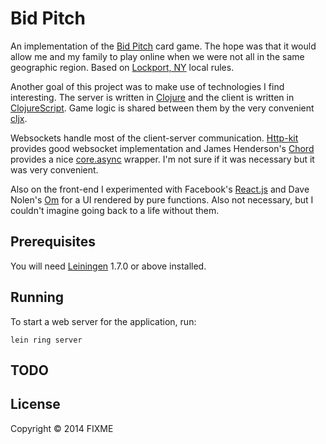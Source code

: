 # Bid Pitch

An implementation of the [Bid Pitch][pitch] card game. The hope was that it
would allow me and my family to play online when we were not all in
the same geographic region.  Based on  [Lockport, NY][lockport] local
rules.


Another goal of this project was to make use of technologies I find
interesting. The server is written in [Clojure][clj] and the client is
written in [ClojureScript][cljs]. Game logic is shared between them by the
very convenient [cljx][cljx].

Websockets handle most of the client-server communication.
[Http-kit][httpkit] provides good websocket implementation and James
Henderson's [Chord][chord] provides a nice [core.async][async]
wrapper. I'm not sure if it was necessary but it was very convenient.

Also on the front-end I experimented with Facebook's [React.js][react]
and Dave Nolen's [Om][om] for a UI rendered by pure functions. Also
not necessary, but I couldn't imagine going back to a life without them.

[pitch]: http://en.wikipedia.org/wiki/Pitch_(card_game)
[lockport]: http://en.wikipedia.org/wiki/Lockport_(city),_New_York
[clj]: http://clojure.org/
[cljs]: https://github.com/clojure/clojurescript
[cljx]: https://github.com/lynaghk/cljx
[httpkit]: http://http-kit.org/
[chord]: https://github.com/james-henderson/chord
[async]: https://github.com/clojure/core.async
[react]: http://facebook.github.io/react/
[om]: https://github.com/swannodette/om

## Prerequisites

You will need [Leiningen][1] 1.7.0 or above installed.

[1]: https://github.com/technomancy/leiningen

## Running

To start a web server for the application, run:

    lein ring server

## TODO

## License

Copyright © 2014 FIXME
